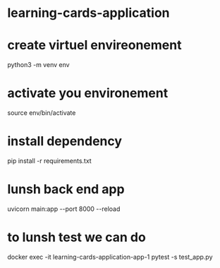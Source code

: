 # learning-cards-application

# create virtuel envireonement 
python3 -m venv env

# activate you environement 
source env/bin/activate

# install dependency 
pip install -r requirements.txt

# lunsh back end app 

uvicorn main:app --port 8000 --reload

# to lunsh test we can do 
docker exec -it learning-cards-application-app-1 pytest -s test_app.py
